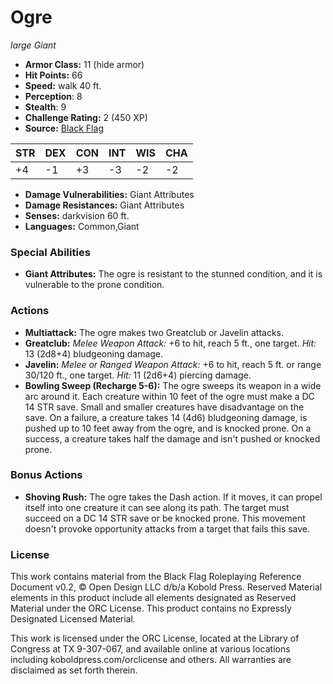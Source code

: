 # Ogre

*large* *Giant*

- **Armor Class:** 11 (hide armor)
- **Hit Points:** 66 
- **Speed:** walk 40 ft.
- **Perception**: 8
- **Stealth**: 9
- **Challenge Rating:** 2 (450 XP)
- **Source:** [Black Flag](https://koboldpress.com/kpstore/product/tovrpg-pg-mv/)

| STR | DEX | CON | INT | WIS | CHA |
| --- | --- | --- | --- | --- | --- |
| +4 | -1 | +3 | -3 | -2 | -2 |

- **Damage Vulnerabilities:** Giant Attributes
- **Damage Resistances:** Giant Attributes
- **Senses:** darkvision 60 ft.
- **Languages:** Common,Giant

### Special Abilities

- **Giant Attributes:** The ogre is resistant to the stunned condition, and it is vulnerable to the prone condition.

### Actions

- **Multiattack:** The ogre makes two Greatclub or Javelin attacks.
- **Greatclub:** _Melee Weapon Attack:_ +6 to hit, reach 5 ft., one target. _Hit:_ 13 (2d8+4) bludgeoning damage.
- **Javelin:** _Melee or Ranged Weapon Attack:_ +6 to hit, reach 5 ft. or range 30/120 ft., one target. _Hit:_ 11 (2d6+4) piercing damage.
- **Bowling Sweep (Recharge 5-6):** The ogre sweeps its weapon in a wide arc around it. Each creature within 10 feet of the ogre must make a DC 14 STR save. Small and smaller creatures have disadvantage on the save. On a failure, a creature takes 14 (4d6) bludgeoning damage, is pushed up to 10 feet away from the ogre, and is knocked prone. On a success, a creature takes half the damage and isn't pushed or knocked prone.

### Bonus Actions

- **Shoving Rush:** The ogre takes the Dash action. If it moves, it can propel itself into one creature it can see along its path. The target must succeed on a DC 14 STR save or be knocked prone. This movement doesn't provoke opportunity attacks from a target that fails this save.


### License

This work contains material from the Black Flag Roleplaying Reference Document v0.2, © Open Design LLC d/b/a Kobold Press. Reserved Material elements in this product include all elements designated as Reserved Material under the ORC License. This product contains no Expressly Designated Licensed Material.

This work is licensed under the ORC License, located at the Library of Congress at TX 9-307-067, and available online at various locations including koboldpress.com/orclicense and others. All warranties are disclaimed as set forth therein.
